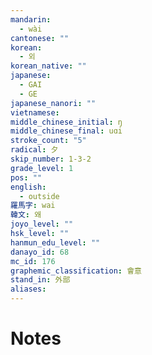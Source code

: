 ```yaml
---
mandarin:
  - wài
cantonese: ""
korean:
  - 외
korean_native: ""
japanese:
  - GAI
  - GE
japanese_nanori: ""
vietnamese:
middle_chinese_initial: ŋ
middle_chinese_final: uɑi
stroke_count: "5"
radical: 夕
skip_number: 1-3-2
grade_level: 1
pos: ""
english:
  - outside
羅馬字: wai
韓文: 왜
joyo_level: ""
hsk_level: ""
hanmun_edu_level: ""
danayo_id: 68
mc_id: 176
graphemic_classification: 會意
stand_in: 外部
aliases:
---
```


# Notes
